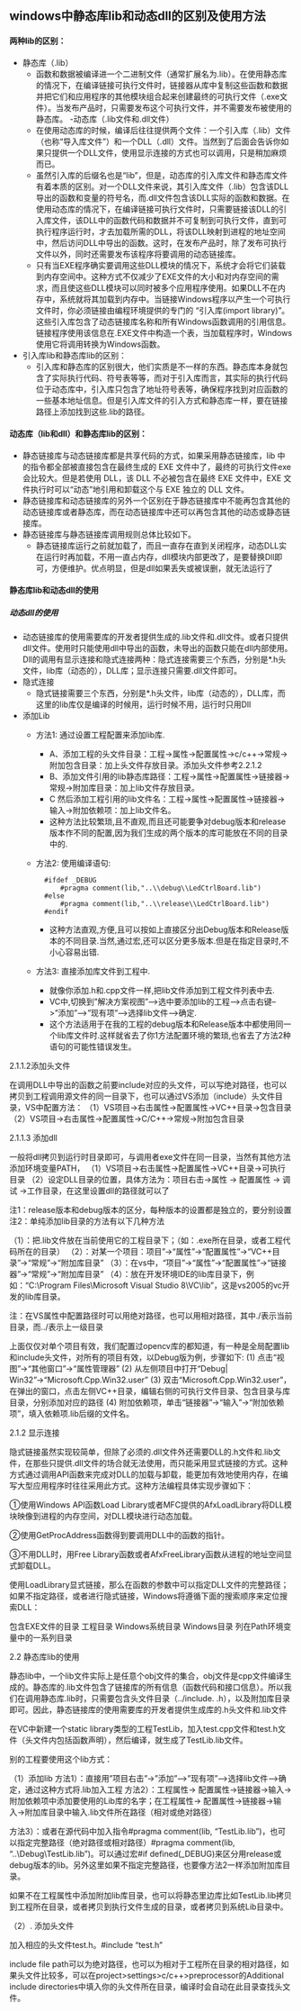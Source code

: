 ## windows中静态库lib和动态dll的区别及使用方法
#### 两种lib的区别：
- 静态库（.lib）
	- 函数和数据被编译进一个二进制文件（通常扩展名为.lib）。在使用静态库的情况下，在编译链接可执行文件时，链接器从库中复制这些函数和数据并把它们和应用程序的其他模块组合起来创建最终的可执行文件（.exe文件）。当发布产品时，只需要发布这个可执行文件，并不需要发布被使用的静态库。
-动态库（.lib文件和.dll文件）
	- 在使用动态库的时候，编译后往往提供两个文件：一个引入库（.lib）文件（也称“导入库文件”）和一个DLL（.dll）文件。当然到了后面会告诉你如果只提供一个DLL文件，使用显示连接的方式也可以调用，只是稍加麻烦而已。
	- 虽然引入库的后缀名也是“lib”，但是，动态库的引入库文件和静态库文件有着本质的区别。对一个DLL文件来说，其引入库文件（.lib）包含该DLL导出的函数和变量的符号名，而.dll文件包含该DLL实际的函数和数据。在使用动态库的情况下，在编译链接可执行文件时，只需要链接该DLL的引入库文件，该DLL中的函数代码和数据并不可复制到可执行文件，直到可执行程序运行时，才去加载所需的DLL，将该DLL映射到进程的地址空间中，然后访问DLL中导出的函数。这时，在发布产品时，除了发布可执行文件以外，同时还需要发布该程序将要调用的动态链接库。
	- 只有当EXE程序确实要调用这些DLL模块的情况下，系统才会将它们装载到内存空间中。这种方式不仅减少了EXE文件的大小和对内存空间的需求，而且使这些DLL模块可以同时被多个应用程序使用。如果DLL不在内存中，系统就将其加载到内存中。当链接Windows程序以产生一个可执行文件时，你必须链接由编程环境提供的专门的 “引入库(import library)”。这些引入库包含了动态链接库名称和所有Windows函数调用的引用信息。链接程序使用该信息在.EXE文件中构造一个表，当加载程序时，Windows使用它将调用转换为Windows函数。
- 引入库lib和静态库lib的区别：
	- 引入库和静态库的区别很大，他们实质是不一样的东西。静态库本身就包含了实际执行代码、符号表等等，而对于引入库而言，其实际的执行代码位于动态库中，引入库只包含了地址符号表等，确保程序找到对应函数的一些基本地址信息。但是引入库文件的引入方式和静态库一样，要在链接路径上添加找到这些.lib的路径。

#### 动态库（lib和dll）和静态库lib的区别：
- 静态链接库与动态链接库都是共享代码的方式，如果采用静态链接库，lib 中的指令都全部被直接包含在最终生成的 EXE 文件中了，最终的可执行文件exe会比较大。但是若使用 DLL，该 DLL 不必被包含在最终 EXE 文件中，EXE 文件执行时可以“动态”地引用和卸载这个与 EXE 独立的 DLL 文件。
- 静态链接库和动态链接库的另外一个区别在于静态链接库中不能再包含其他的动态链接库或者静态库，而在动态链接库中还可以再包含其他的动态或静态链接库。
- 静态链接库与静态链接库调用规则总体比较如下。
	- 静态链接库运行之前就加载了，而且一直存在直到关闭程序，动态DLL实在运行时再加载，不用一直占内存，dll模块内部更改了，是要替换Dll即可，方便维护。优点明显，但是dll如果丢失或被误删，就无法运行了

#### 静态库lib和动态dll的使用
##### 动态dll的使用
- 动态链接库的使用需要库的开发者提供生成的.lib文件和.dll文件。或者只提供dll文件。使用时只能使用dll中导出的函数，未导出的函数只能在dll内部使用。Dll的调用有显示连接和隐式连接两种：隐式连接需要三个东西，分别是*.h头文件，lib库（动态的），DLL库；显示连接只需要.dll文件即可。
- 隐式连接
	- 隐式链接需要三个东西，分别是*.h头文件，lib库（动态的），DLL库，而这里的lib库仅是编译的时候用，运行时候不用，运行时只用Dll
- 添加Lib
	- 方法1: 通过设置工程配置来添加lib库.
		- A、添加工程的头文件目录：工程->属性->配置属性->c/c++->常规->附加包含目录：加上头文件存放目录。添加头文件参考2.2.1.2
		- B、添加文件引用的lib静态库路径：工程->属性->配置属性->链接器->常规->附加库目录：加上lib文件存放目录。
		- C 然后添加工程引用的lib文件名：工程->属性->配置属性->链接器->输入->附加依赖项：加上lib文件名。
		- 这种方法比较繁琐,且不直观,而且还可能要争对debug版本和release版本作不同的配置,因为我们生成的两个版本的库可能放在不同的目录中的.
	- 方法2: 使用编译语句:

			#ifdef _DEBUG 
				#pragma comment(lib,"..\\debug\\LedCtrlBoard.lib") 
			#else 
				#pragma comment(lib,"..\\release\\LedCtrlBoard.lib") 
			#endif
		- 这种方法直观,方便,且可以按如上直接区分出Debug版本和Release版本的不同目录.当然,通过宏,还可以区分更多版本.但是在指定目录时,不小心容易出错.
	- 方法3: 直接添加库文件到工程中.
		- 就像你添加.h和.cpp文件一样,把lib文件添加到工程文件列表中去.
		- VC中,切换到”解决方案视图”—>选中要添加lib的工程–>点击右键–>”添加”–>”现有项”–>选择lib文件–>确定.
		- 这个方法适用于在我的工程的debug版本和Release版本中都使用同一个lib库文件时.这样就省去了你1方法配置环境的繁琐,也省去了方法2种语句的可能性错误发生。

2.1.1.2添加头文件

在调用DLL中导出的函数之前要include对应的头文件，可以写绝对路径，也可以拷贝到工程调用源文件的同一目录下，也可以通过VS添加（include）头文件目录，VS中配置方法：
（1）VS项目->右击属性->配置属性->VC++目录->包含目录
（2）VS项目->右击属性->配置属性->C/C++->常规->附加包含目录

2.1.1.3 添加dll

一般将dll拷贝到运行时目录即可，与调用者exe文件在同一目录，当然有其他方法添加环境变量PATH，
（1）VS项目->右击属性->配置属性->VC++目录->可执行目录
（2）设定DLL目录的位置，具体方法为：项目右击->属性 -> 配置属性 -> 调试 ->工作目录，在这里设置dll的路径就可以了

注1：release版本和debug版本的区分，每种版本的设置都是独立的，要分别设置
注2：单纯添加lib目录的方法有以下几种方法

（1）：把.lib文件放在当前使用它的工程目录下；（如：.exe所在目录，或者工程代码所在的目录）
（2）：对某一个项目：项目”->“属性”->“配置属性”->“VC++目录”->“常规”->“附加库目录”
（3）：在vs中，“项目”->“属性”->“配置属性”->“链接器”->“常规”->“附加库目录”
（4）：放在开发环境IDE的lib库目录下，例如：“C:\Program Files\Microsoft Visual Studio 8\VC\lib”，这是vs2005的vc开发的lib库目录。

注：在VS属性中配置路径时可以用绝对路径，也可以用相对路径，其中./表示当前目录，而../表示上一级目录

上面仅仅对单个项目有效，我们配置过opencv库的都知道，有一种是全局配置lib和include头文件，对所有的项目有效，以Debug版为例，步骤如下:
(1) 点击“视图”→“其他窗口”→“属性管理器”
(2) 从左侧项目中打开“Debug| Win32”→“Microsoft.Cpp.Win32.user”
(3) 双击“Microsoft.Cpp.Win32.user”，在弹出的窗口，点击左侧VC++目录，编辑右侧的可执行文件目录、包含目录与库目录，分别添加对应的路径
(4) 附加依赖项，单击“链接器”→“输入”→“附加依赖项”，填入依赖项.lib后缀的文件名。

2.1.2 显示连接

隐式链接虽然实现较简单，但除了必须的.dll文件外还需要DLL的.h文件和.lib文件，在那些只提供.dll文件的场合就无法使用，而只能采用显式链接的方式。这种方式通过调用API函数来完成对DLL的加载与卸载，能更加有效地使用内存，在编写大型应用程序时往往采用此方式。这种方法编程具体实现步骤如下：

①使用Windows API函数Load Library或者MFC提供的AfxLoadLibrary将DLL模块映像到进程的内存空间，对DLL模块进行动态加载。

②使用GetProcAddress函数得到要调用DLL中的函数的指针。

③不用DLL时，用Free Library函数或者AfxFreeLibrary函数从进程的地址空间显式卸载DLL。

使用LoadLibrary显式链接，那么在函数的参数中可以指定DLL文件的完整路径；如果不指定路径，或者进行隐式链接，Windows将遵循下面的搜索顺序来定位搜索DLL：

包含EXE文件的目录
工程目录
Windows系统目录
Windows目录
列在Path环境变量中的一系列目录


2.2 静态库lib的使用

静态lib中，一个lib文件实际上是任意个obj文件的集合，obj文件是cpp文件编译生成的。静态库的.lib文件包含了链接库的所有信息（函数代码和接口信息）。所以我们在调用静态库.lib时，只需要包含头文件目录（../include. .h），以及附加库目录即可。因此，静态链接库的使用需要库的开发者提供生成库的.h头文件和.lib文件

在VC中新建一个static library类型的工程TestLib，加入test.cpp文件和test.h文件（头文件内包括函数声明），然后编译，就生成了TestLib.lib文件。

别的工程要使用这个lib方式：

（1）添加lib
方法1）：直接用”项目右击”->”添加”–>”现有项”–>选择lib文件–>确定，通过这种方式将.lib加入工程
方法2）：工程属性-> 配置属性->链接器->输入->附加依赖项中添加要使用的Lib库的名字；在工程属性-> 配置属性->链接器->输入->附加库目录中输入.lib文件所在路径（相对或绝对路径）

方法3）：或者在源代码中加入指令#pragma comment(lib, “TestLib.lib”)，也可以指定完整路径（绝对路径或相对路径）#pragma comment(lib, “..\Debug\TestLib.lib”)。可以通过宏#if defined(_DEBUG)来区分用release或debug版本的lib。另外这里如果不指定完整路径，也要像方法2一样添加附加库目录。

如果不在工程属性中添加附加lib库目录，也可以将静态里边库比如TestLib.lib拷贝到工程所在目录，或者拷贝到执行文件生成的目录，或者拷贝到系统Lib目录中。

（2）. 添加头文件

加入相应的头文件test.h。#include “test.h”

include file path可以为绝对路径，也可以为相对于工程所在目录的相对路径，如果头文件比较多，可以在project>settings>c/c++>preprocessor的Additional include directories中填入你的头文件所在目录，编译时会自动在此目录查找头文件。


